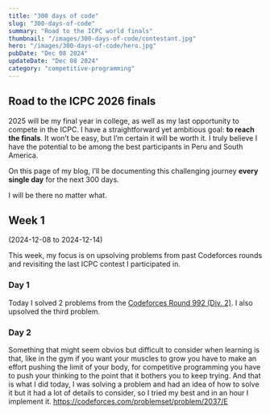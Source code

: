 ```yaml
---
title: "300 days of code"
slug: "300-days-of-code"
summary: "Road to the ICPC world finals"
thumbnail: "/images/300-days-of-code/contestant.jpg"
hero: "/images/300-days-of-code/hero.jpg"
pubDate: "Dec 08 2024"
updateDate: "Dec 08 2024"
category: "competitive-programming"
---
```


## Road to the ICPC 2026 finals
2025 will be my final year in college, as well as my last opportunity to compete in the ICPC. I have a straightforward yet ambitious goal: **to reach the finals**. It won’t be easy, but I’m certain it will be worth it. I truly believe I have the potential to be among the best participants in Peru and South America.

On this page of my blog, I’ll be documenting this challenging journey **every single day** for the next 300 days.

I will be there no matter what.

## Week 1 
(2024-12-08 to 2024-12-14)

This week, my focus is on upsolving problems from past Codeforces rounds and revisiting the last ICPC contest I participated in.

### Day 1
Today I solved 2 problems from the [Codeforces Round 992 (Div. 2)](https://codeforces.com/contests/2040). I also upsolved the third problem.

### Day 2
Something that might seem obvios but difficult to consider when learning is that, like in the gym if you want your muscles to grow you have to make an effort pushing the limit of your body, for competitive programming you have to push your thinking to the point that it bothers you to keep trying. And that is what I did today, I was solving a problem and had an idea of how to solve it but it had a lot of details to consider, so I tried my best and in an hour I implement it. https://codeforces.com/problemset/problem/2037/E
